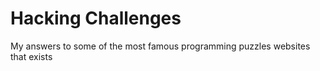 # Hacking Challenges

My answers to some of the most famous programming puzzles websites that exists
